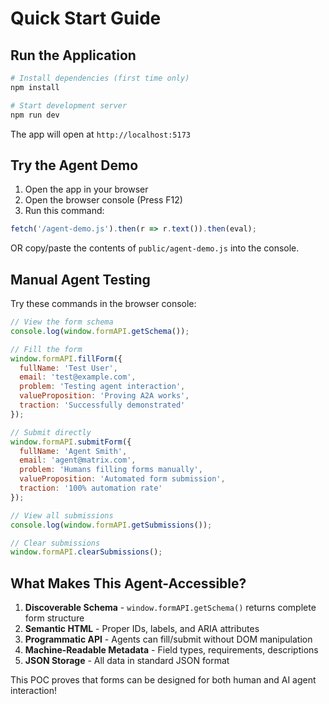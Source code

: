 # Quick Start Guide

## Run the Application

```bash
# Install dependencies (first time only)
npm install

# Start development server
npm run dev
```

The app will open at `http://localhost:5173`

## Try the Agent Demo

1. Open the app in your browser
2. Open the browser console (Press F12)
3. Run this command:

```javascript
fetch('/agent-demo.js').then(r => r.text()).then(eval);
```

OR copy/paste the contents of `public/agent-demo.js` into the console.

## Manual Agent Testing

Try these commands in the browser console:

```javascript
// View the form schema
console.log(window.formAPI.getSchema());

// Fill the form
window.formAPI.fillForm({
  fullName: 'Test User',
  email: 'test@example.com',
  problem: 'Testing agent interaction',
  valueProposition: 'Proving A2A works',
  traction: 'Successfully demonstrated'
});

// Submit directly
window.formAPI.submitForm({
  fullName: 'Agent Smith',
  email: 'agent@matrix.com',
  problem: 'Humans filling forms manually',
  valueProposition: 'Automated form submission',
  traction: '100% automation rate'
});

// View all submissions
console.log(window.formAPI.getSubmissions());

// Clear submissions
window.formAPI.clearSubmissions();
```

## What Makes This Agent-Accessible?

1. **Discoverable Schema** - `window.formAPI.getSchema()` returns complete form structure
2. **Semantic HTML** - Proper IDs, labels, and ARIA attributes
3. **Programmatic API** - Agents can fill/submit without DOM manipulation
4. **Machine-Readable Metadata** - Field types, requirements, descriptions
5. **JSON Storage** - All data in standard JSON format

This POC proves that forms can be designed for both human and AI agent interaction!
